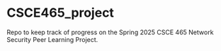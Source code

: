 # CSCE465_project
Repo to keep track of progress on the Spring 2025 CSCE 465 Network Security Peer Learning Project.
